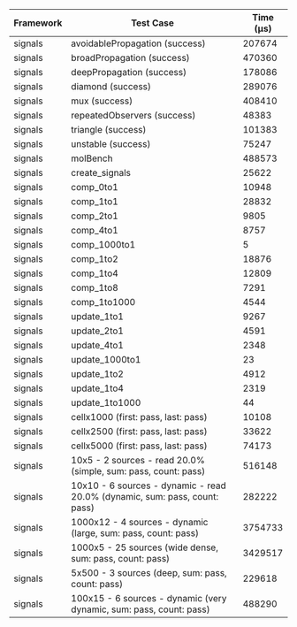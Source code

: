 | Framework | Test Case | Time (μs) |
| --- | --- | --- |
| signals | avoidablePropagation (success) | 207674 |
| signals | broadPropagation (success) | 470360 |
| signals | deepPropagation (success) | 178086 |
| signals | diamond (success) | 289076 |
| signals | mux (success) | 408410 |
| signals | repeatedObservers (success) | 48383 |
| signals | triangle (success) | 101383 |
| signals | unstable (success) | 75247 |
| signals | molBench | 488573 |
| signals | create_signals | 25622 |
| signals | comp_0to1 | 10948 |
| signals | comp_1to1 | 28832 |
| signals | comp_2to1 | 9805 |
| signals | comp_4to1 | 8757 |
| signals | comp_1000to1 | 5 |
| signals | comp_1to2 | 18876 |
| signals | comp_1to4 | 12809 |
| signals | comp_1to8 | 7291 |
| signals | comp_1to1000 | 4544 |
| signals | update_1to1 | 9267 |
| signals | update_2to1 | 4591 |
| signals | update_4to1 | 2348 |
| signals | update_1000to1 | 23 |
| signals | update_1to2 | 4912 |
| signals | update_1to4 | 2319 |
| signals | update_1to1000 | 44 |
| signals | cellx1000 (first: pass, last: pass) | 10108 |
| signals | cellx2500 (first: pass, last: pass) | 33622 |
| signals | cellx5000 (first: pass, last: pass) | 74173 |
| signals | 10x5 - 2 sources - read 20.0% (simple, sum: pass, count: pass) | 516148 |
| signals | 10x10 - 6 sources - dynamic - read 20.0% (dynamic, sum: pass, count: pass) | 282222 |
| signals | 1000x12 - 4 sources - dynamic (large, sum: pass, count: pass) | 3754733 |
| signals | 1000x5 - 25 sources (wide dense, sum: pass, count: pass) | 3429517 |
| signals | 5x500 - 3 sources (deep, sum: pass, count: pass) | 229618 |
| signals | 100x15 - 6 sources - dynamic (very dynamic, sum: pass, count: pass) | 488290 |
